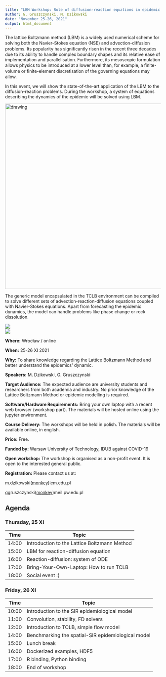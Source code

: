 ```yaml
---
title: "LBM Workshop: Role of diffusion-reaction equations in epidemic modelling"
author: G. Gruszczynski, M. Dzikowski
date: "November 25-26, 2021"
output: html_document
---
```


The lattice Boltzmann method (LBM) is a widely used numerical scheme for solving both the Navier-Stokes
equation (NSE) and advection-diﬀusion problems.
Its popularity has signiﬁcantly risen in the recent three decades due to its ability to handle complex boundary shapes and its relative ease of implementation and parallelisation.
Furthermore, its mesoscopic formulation allows physics to be introduced at a lower level than, for example, a ﬁnite-volume or ﬁnite-element discretisation of the governing equations may allow.

In this event, we will show the state-of-the-art application of the LBM to the diffusion-reaction problems.
During the workshop, a system of equations describing the dynamics of the epidemic will be solved using LBM.

<img src="../images/zaraza_0109.jpeg" alt="drawing" width="600"/>

<style>
.workshop_image {
display: inline-block;
width: 300px;
/* max-width: 20%;
max-height: 20%; */
}
</style>

The generic model encapsulated in the TCLB environment can be compiled to solve different sets of advection-reaction-diffusion equations coupled with Navier-Stokes equations.
Apart from forecasting the epidemic dynamics, the model can handle problems like phase change or rock dissolution.

<div id="banner" style="overflow: hidden; display: inline-block;">
    <div class="workshop_image">
        <img src ="../images/c1.jpg">
    </div>
    <div class="workshop_image">
        <img src ="../images/c8.jpg">
    </div>
</div>

**Where:**
Wrocław / online

**When:**
25-26 XI 2021

**Why:** To share knowledge regarding the Lattice Boltzmann Method and better understand the epidemics' dynamic.

**Speakers:**
M. Dzikowski, G. Gruszczynski

**Target Audience:**
The expected audience are university students and researchers from both academia and industry.
No prior knowledge of the Lattice Boltzmann Method or epidemic modelling is required.

**Software/Hardware Requirements:**
Bring your own laptop with a recent web browser (workshop part).
The materials will be hosted online using the jupyter environment.

**Course Delivery:**
The workshops will be held in polish.
The materials will be available online, in english.

**Price:**
Free.

**Funded by:**
Warsaw University of Technology, IDUB against COVID-19

**Open workshop:**
The workshop is organised as a non-profit event.
It is open to the interested general public.

**Registration:**
Please contact us at:

m.dzikowski([monkey](https://en.wikipedia.org/wiki/At_sign#Names_in_other_languages))icm.edu.pl

ggruszczynski([monkey](https://en.wikipedia.org/wiki/At_sign#Names_in_other_languages))meil.pw.edu.pl

## Agenda

### Thursday, 25 XI

| Time     | Topic                                                                             |
-----------|-----------------------------------------------------------------------------------|
| 14:00    | Introduction to the Lattice Boltzmann Method                                      |
| 15:00    | LBM for reaction-diffusion equation                                               |
| 16:00    | Reaction-diffusion: system of ODE                                                 |
| 17:00    | Bring-Your-Own-Laptop: How to run TCLB                                            |
| 18:00    | Social event :)

### Friday, 26 XI

| Time     | Topic                                                                             |
-----------|-----------------------------------------------------------------------------------|
| 10:00    | Introduction to the SIR epidemiological model                                     |
| 11:00    | Convolution, stability, FD solvers                                                |
| 12:00    | Introduction to TCLB, simple flow model                                           |
| 14:00    | Benchmarking the spatial-SIR epidemiological model                                |
| 15:00    | Lunch break                                                                       |
| 16:00    | Dockerized examples, HDF5                                                         |
| 17:00    | R binding, Python binding                                                         |
| 18:00    | End of workshop                                                                   |
